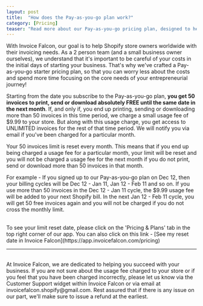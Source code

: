 ```yaml
---
layout: post
title:  "How does the Pay-as-you-go plan work?"
category: [Pricing]
teaser: "Read more about our Pay-as-you-go pricing plan, designed to help you focus on running your business."
---
```


With Invoice Falcon, our goal is to help Shopify store owners worldwide with their invoicing needs. As a 2 person team (and a small business owner ourselves), we understand that it's important to be careful of your costs in the initial days of starting your business. That's why we've crafted a Pay-as-you-go starter pricing plan, so that you can worry less about the costs and spend more time focusing on the core needs of your entrepreneurial journey!

Starting from the date you subscribe to the Pay-as-you-go plan, <b>you get 50 invoices to print, send or download absolutely FREE until the same date in the next month</b>. If, and only if, you end up printing, sending or downloading more than 50 invoices in this time period, we charge a small usage fee of $9.99 to your store. But along with this usage charge, you get access to UNLIMITED invoices for the rest of that time period. We will notify you via email if you've been charged for a particular month.

Your 50 invoices limit is reset every month. This means that if you end up being charged a usage fee for a particular month, your limit will be reset and you will not be charged a usage fee for the next month if you do not print, send or download more than 50 invoices in that month.

For example - If you signed up to our Pay-as-you-go plan on Dec 12, then your billing cycles will be Dec 12 - Jan 11, Jan 12 - Feb 11 and so on. If you use more than 50 invoices in the Dec 12 - Jan 11 cycle, the $9.99 usage fee will be added to your next Shopify bill. In the next Jan 12 - Feb 11 cycle, you will get 50 free invoices again and you will not be charged if you do not cross the monthly limit.

<br/>
To see your limit reset date, please click on the 'Pricing & Plans' tab in the top right corner of our app. You can also click on this link - [See my reset date in Invoice Falcon](https://app.invoicefalcon.com/pricing)

<br/>
<hr/>
<br/>
At Invoice Falcon, we are dedicated to helping you succeed with your business. If you are not sure about the usage fee charged to your store or if you feel that you have been charged incorrectly, please let us know via the Customer Support widget within Invoice Falcon or via email at invoicefalcon.shopify@gmail.com. Rest assured that if there is any issue on our part, we'll make sure to issue a refund at the earliest.
